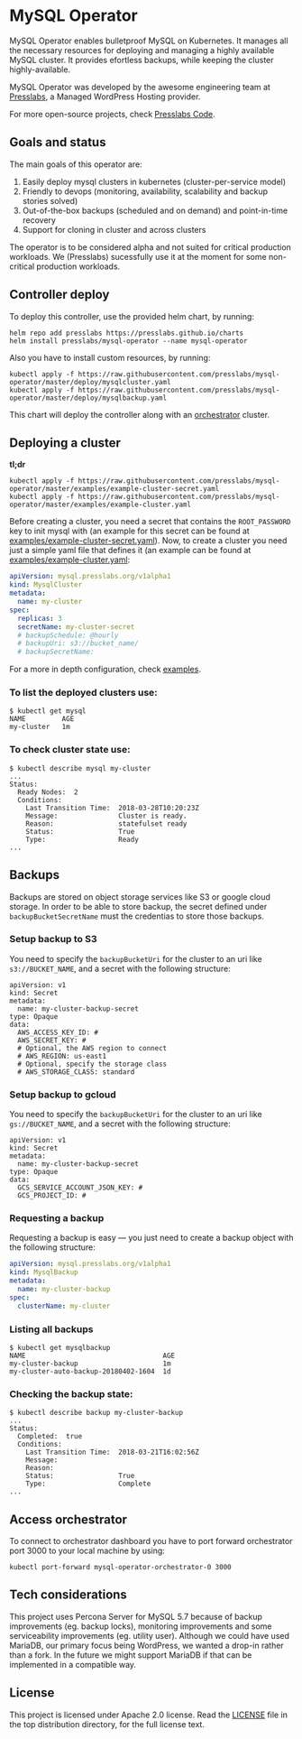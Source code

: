 # MySQL Operator

MySQL Operator enables bulletproof MySQL on Kubernetes. It manages all the necessary resources for deploying and managing a highly available MySQL cluster. It provides efortless backups, while keeping the cluster highly-available.

MySQL Operator was developed by the awesome engineering team at [Presslabs](https://www.presslabs.com/), 
a Managed WordPress Hosting provider.

For more open-source projects, check [Presslabs Code](https://www.presslabs.org/). 

## Goals and status

The main goals of this operator are:

1. Easily deploy mysql clusters in kubernetes (cluster-per-service model)
2. Friendly to devops (monitoring, availability, scalability and backup stories solved)
3. Out-of-the-box backups (scheduled and on demand) and point-in-time recovery
4. Support for cloning in cluster and across clusters

The operator is to be considered alpha and not suited for critical production workloads. We (Presslabs) sucessfully use it at the moment for some non-critical production workloads.

## Controller deploy

To deploy this controller, use the provided helm chart, by running:
```
helm repo add presslabs https://presslabs.github.io/charts
helm install presslabs/mysql-operator --name mysql-operator
```

Also you have to install custom resources, by running:
```
kubectl apply -f https://raw.githubusercontent.com/presslabs/mysql-operator/master/deploy/mysqlcluster.yaml
kubectl apply -f https://raw.githubusercontent.com/presslabs/mysql-operator/master/deploy/mysqlbackup.yaml
```

This chart will deploy the controller along with an [orchestrator](https://github.com/github/orchestrator) cluster.


## Deploying a cluster
__tl;dr__
```shell
kubectl apply -f https://raw.githubusercontent.com/presslabs/mysql-operator/master/examples/example-cluster-secret.yaml
kubectl apply -f https://raw.githubusercontent.com/presslabs/mysql-operator/master/examples/example-cluster.yaml
```

Before creating a cluster, you need a secret that contains the `ROOT_PASSWORD` key to
init mysql with (an example for this secret can be found
at [examples/example-cluster-secret.yaml](examples/example-cluster-secret.yaml)). Now, to create a cluster you need
just a simple yaml file that defines it (an example can be found at [examples/example-cluster.yaml](examples/example-cluster.yaml):

```yaml
apiVersion: mysql.presslabs.org/v1alpha1
kind: MysqlCluster
metadata:
  name: my-cluster
spec:
  replicas: 3
  secretName: my-cluster-secret
  # backupSchedule: @hourly
  # backupUri: s3://bucket_name/
  # backupSecretName:
```

For a more in depth configuration, check [examples](examples/).

### To list the deployed clusters use:
```
$ kubectl get mysql
NAME         AGE
my-cluster   1m
```

### To check cluster state use:
```
$ kubectl describe mysql my-cluster
...
Status:
  Ready Nodes:  2
  Conditions:
    Last Transition Time:  2018-03-28T10:20:23Z
    Message:               Cluster is ready.
    Reason:                statefulset ready
    Status:                True
    Type:                  Ready
...
```

## Backups

Backups are stored on object storage services like S3 or google cloud storage. In order to be able to store backup, the secret defined under `backupBucketSecretName` must the credentias to store those backups.

### Setup backup to S3

You need to specify the `backupBucketUri` for the cluster to an uri like `s3://BUCKET_NAME`, and a secret with the following structure:

```
apiVersion: v1
kind: Secret
metadata:
  name: my-cluster-backup-secret
type: Opaque
data:
  AWS_ACCESS_KEY_ID: #
  AWS_SECRET_KEY: #
  # Optional, the AWS region to connect
  # AWS_REGION: us-east1
  # Optional, specify the storage class
  # AWS_STORAGE_CLASS: standard
```

### Setup backup to gcloud
You need to specify the `backupBucketUri` for the cluster to an uri like `gs://BUCKET_NAME`, and a secret with the following structure:

```
apiVersion: v1
kind: Secret
metadata:
  name: my-cluster-backup-secret
type: Opaque
data:
  GCS_SERVICE_ACCOUNT_JSON_KEY: #
  GCS_PROJECT_ID: #
```

### Requesting a backup
Requesting a backup is easy — you just need to create a backup object with the following structure:

```yaml
apiVersion: mysql.presslabs.org/v1alpha1
kind: MysqlBackup
metadata:
  name: my-cluster-backup
spec:
  clusterName: my-cluster
```

### Listing all backups
```
$ kubectl get mysqlbackup
NAME                                  AGE
my-cluster-backup                     1m
my-cluster-auto-backup-20180402-1604  1d
```

### Checking the backup state:
```
$ kubectl describe backup my-cluster-backup
...
Status:
  Completed:  true
  Conditions:
    Last Transition Time:  2018-03-21T16:02:56Z
    Message:               
    Reason:                
    Status:                True
    Type:                  Complete
...
```

## Access orchestrator
To connect to orchestrator dashboard you have to port forward orchestrator port
3000 to your local machine by using:

```
kubectl port-forward mysql-operator-orchestrator-0 3000
```


## Tech considerations

This project uses Percona Server for MySQL 5.7 because of backup improvements
(eg. backup locks), monitoring improvements and some serviceability improvements
(eg. utility user). Although we could have used MariaDB, our primary focus being WordPress,
we wanted a drop-in rather than a fork. In the future we might support MariaDB if that can
be implemented in a compatible way.

## License

This project is licensed under Apache 2.0 license. Read the [LICENSE](LICENSE) file in the
top distribution directory, for the full license text.
